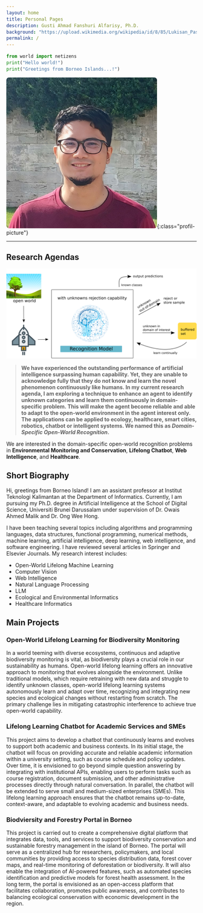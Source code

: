 ```yaml
---
layout: home
title: Personal Pages
description: Gusti Ahmad Fanshuri Alfarisy, Ph.D.
background: "https://upload.wikimedia.org/wikipedia/id/8/85/Lukisan_Pasar_Terapung_Banjarmasin.JPG"
permalink: /
---
```


[//]: # ([Petridish]&#40;https://github.com/peterdesmet/petridish&#41; is a Jekyll theme for research project websites. Or your personal blog or lab website. 👩‍🔬 It's mobile-friendly &#40;thanks to [Bootstrap 5]&#40;https://getbootstrap.com/docs/5.1/&#41;&#41;, free, easy to customize, and designed to work well with [GitHub Pages]&#40;https://pages.github.com/&#41;.)

```python
from world import netizens
print("Hello world!")
print("Greetings from Borneo Islands...!")
```

![My picture - Gusti Ahmad Fanshuri Alfarisy](assets/theme/images/profil_pic_me.png "Hello"){:class="profil-picture"}

___
## Research Agendas

![Current research agendas](assets/theme/images/main_illustration_final.png)
> **We have experienced the outstanding performance of artificial intelligence surpassing human capability. Yet, they are unable to acknowledge fully that they do not know and learn the novel phenomenon continuously like humans. In my current research agenda, I am exploring a technique to enhance an agent to identify unknown categories and learn them continuously in domain-specific problem.  This will make the agent become reliable and able to adapt to the open-world environment in the agent interest only. The applications can be applied to ecology, healthcare, smart cities, robotics, chatbot or intelligent systems. We named this as _Domain-Specific Open-World Recognition_.**

We are interested in the domain-specific open-world recognition problems in **Environmental Monitoring and Conservation**, **Lifelong Chatbot**, **Web Intelligence**,  and **Healthcare**.

## Short Biography

Hi, greetings from Borneo Island! I am an assistant professor at Institut Teknologi Kalimantan at the Department of Informatics. Currently, I am pursuing my Ph.D. degree in Artificial Intelligence at the School of Digital Science, Universiti Brunei Darussalam under supervision of Dr. Owais Ahmed Malik and Dr. Ong Wee Hong.

I have been teaching several topics including algorithms and programming languages, data structures, functional programming, numerical methods, machine learning, artificial intelligence, deep learning, web intelligence, and software engineering. I have reviewed several articles in Springer and Elsevier Journals. My research interest includes:

- Open-World Lifelong Machine Learning
- Computer Vision
- Web Intelligence
- Natural Language Processing
- LLM
- Ecological and Environmental Informatics
- Healthcare Informatics

## Main Projects

### Open-World Lifelong Learning for Biodiversity Monitoring

In a world teeming with diverse ecosystems, continuous and adaptive biodiversity monitoring is vital, as biodiversity plays a crucial role in our sustainability as humans. Open-world lifelong learning offers an innovative approach to monitoring that evolves alongside the environment. Unlike traditional models, which require retraining with new data and struggle to identify unknown classes, open-world lifelong learning systems autonomously learn and adapt over time, recognizing and integrating new species and ecological changes without restarting from scratch. The primary challenge lies in mitigating catastrophic interference to achieve true open-world capability.

### Lifelong Learning Chatbot for Academic Services and SMEs

This project aims to develop a chatbot that continuously learns and evolves to support both academic and business contexts. In its initial stage, the chatbot will focus on providing accurate and reliable academic information within a university setting, such as course schedule and policy updates. Over time, it is envisioned to go beyond simple question answering by integrating with institutional APIs, enabling users to perform tasks such as course registration, document submission, and other administrative processes directly through natural conversation. In parallel, the chatbot will be extended to serve small and medium-sized enterprises (SMEs). This lifelong learning approach ensures that the chatbot remains up-to-date, context-aware, and adaptable to evolving academic and business needs.

### Biodviersity and Forestry Portal in Borneo

This project is carried out to create a comprehensive digital platform that integrates data, tools, and services to support biodiversity conservation and sustainable forestry management in the island of Borneo. The portal will serve as a centralized hub for researchers, policymakers, and local communities by providing access to species distribution data, forest cover maps, and real-time monitoring of deforestation or biodiversity. It will also enable the integration of AI-powered features, such as automated species identification and predictive models for forest health assessment. In the long term, the portal is envisioned as an open-access platform that facilitates collaboration, promotes public awareness, and contributes to balancing ecological conservation with economic development in the region.